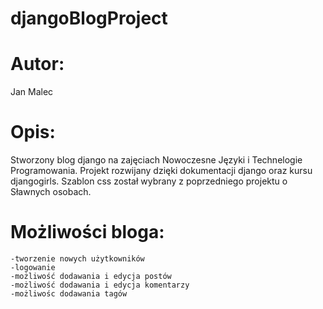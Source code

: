 # djangoBlogProject

# Autor:
Jan Malec

# Opis:
Stworzony blog django na zajęciach Nowoczesne Języki i Technelogie Programowania.
Projekt rozwijany dzięki dokumentacji django oraz kursu djangogirls.
Szablon css został wybrany z poprzedniego projektu o Sławnych osobach.
  # Możliwości bloga:
    -tworzenie nowych użytkowników
    -logowanie
    -możliwość dodawania i edycja postów
    -możliwość dodawania i edycja komentarzy
    -możliwośc dodawania tagów
